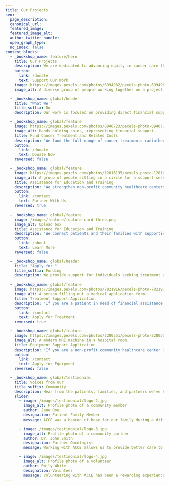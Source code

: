 ```yaml
---
title: Our Projects
seo:
  page_description:
  canonical_url:
  featured_image:
  featured_image_alt:
  author_twitter_handle:
  open_graph_type:
  no_index: false
content_blocks:
  - _bookshop_name: feature/hero
    title: Our Projects
    description: We are dedicated to advancing equity in cancer care through a variety of impactful projects in Canada and Ghana.
    button:
      link: /donate
      text: Support Our Work
    image: https://images.pexels.com/photos/6994982/pexels-photo-6994982.jpeg?auto=compress&cs=tinysrgb&w=1260&h=750&dpr=2
    image_alt: A diverse group of people working together on a project.

  - _bookshop_name: global/header
    title: "What We "
    title_suffix: Do
    description: Our work is focused on providing direct financial support, strengthening healthcare infrastructure, and offering compassionate assistance to patients and their families.

  - _bookshop_name: global/feature
    image: https://images.pexels.com/photos/8940723/pexels-photo-8940723.jpeg?auto=compress&cs=tinysrgb&w=1260&h=750&dpr=2
    image_alt: Hands holding coins, representing financial support.
    title: Fund Cancer Treatment and Related Costs
    description: "We fund the full range of cancer treatments—radiotherapy, chemotherapy, and surgery—for patients in Ghana and cover unfunded medications for underinsured patients in Canada, ensuring finances are not a barrier to care."
    button:
      link: /donate
      text: Donate Now
    reversed: false

  - _bookshop_name: global/feature
    image: https://images.pexels.com/photos/12016135/pexels-photo-12016135.jpeg?auto=compress&cs=tinysrgb&w=1260&h=750&dpr=2
    image_alt: A group of people sitting in a circle for a support session.
    title: Assistance for Education and Training
    description: "We strengthen non-profit community healthcare centers in Canada and Ghana by supplying them with modern, state-of-the-art medical equipment for accurate diagnosis and effective treatment."
    button:
      link: /contact
      text: Partner With Us
    reversed: true

  - _bookshop_name: global/feature
    image: /images/feature/feature-card-three.png
    image_alt: Upload box
    title: Assistance for Education and Training
    description: "We connect patients and their families with supportive community groups and specialized counseling services, offering financial assistance and compassionate guidance throughout their cancer journey."
    button:
      link: /about
      text: Learn More
    reversed: false

  - _bookshop_name: global/header
    title: "Apply for "
    title_suffix: Funding
    description: We provide support for individuals seeking treatment and for healthcare centers in need of equipment. Please find the relevant application process below.

  - _bookshop_name: global/feature
    image: https://images.pexels.com/photos/7821916/pexels-photo-7821916.jpeg?auto=compress&cs=tinysrgb&w=1260&h=750&dpr=2
    image_alt: A person filling out a medical application form.
    title: Treatment Support Application
    description: "If you are a patient in need of financial assistance for your cancer treatment, please begin your application here. We have separate forms for patients in Canada and Ghana."
    button:
      link: /contact
      text: Apply for Treatment
    reversed: true

  - _bookshop_name: global/feature
    image: https://images.pexels.com/photos/2280551/pexels-photo-2280551.jpeg?auto=compress&cs=tinysrgb&w=1260&h=750&dpr=2
    image_alt: A modern MRI machine in a hospital room.
    title: Equipment Support Application
    description: "If you are a non-profit community healthcare center in need of medical equipment, you can apply for our support here."
    button:
      link: /contact
      text: Apply for Equipment
    reversed: false

  - _bookshop_name: global/testimonial
    title: Voices from our
    title_suffix: Community
    description: Hear from the patients, families, and partners we've had the privilege to support and work with.
    slider:
      - image: /images/testimonial/logo-2.jpg
        image_alt: Profile photo of a community member
        author: Jane Doe
        designation: Patient Family Member
        message: ACCE was a beacon of hope for our family during a difficult time. Their support was invaluable.

      - image: /images/testimonial/logo-3.jpg
        image_alt: Profile photo of a community partner
        author: Dr. John Smith
        designation: Partner Oncologist
        message: Working with ACCE allows us to provide better care to our patients. They are a vital part of our community.

      - image: /images/testimonial/logo-4.jpg
        image_alt: Profile photo of a volunteer
        author: Emily White
        designation: Volunteer
        message: Volunteering with ACCE has been a rewarding experience. It's amazing to see the direct impact of our work.
---
```

